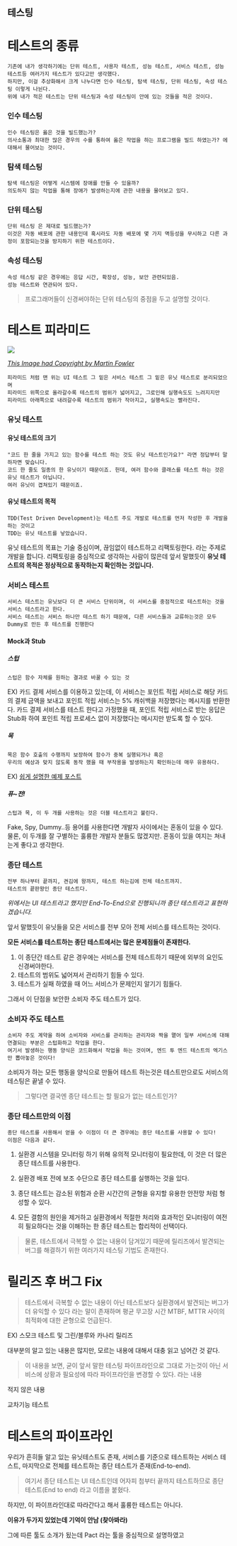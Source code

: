 테스팅
---------

테스트의 종류
==============

    기존에 내가 생각하기에는 단위 테스트, 사용자 테스트, 성능 테스트, 서비스 테스트, 성능 테스트등 여러가지 테스트가 있다고만 생각했다.
    하지만, 이걸 추상화해서 크게 나누다면 인수 테스팅, 탐색 테스팅, 단위 테스팅, 속성 테스팅 이렇게 나뉜다.
    위에 내가 적은 테스트는 단위 테스팅과 속성 테스팅이 안에 있는 것들을 적은 것이다.

### 인수 테스팅
    인수 테스팅은 옳은 것을 빌드했는가?
    의사소통과 최대한 많은 경우의 수를 통하여 옳은 작업을 하는 프로그램을 빌드 하였는가? 에 대해서 물어보는 것이다.

### 탐색 테스팅
    탐색 테스팅은 어떻게 시스템에 장애를 만들 수 있을까?
    의도하지 않는 작업을 통해 장애가 발생하는지에 관한 내용을 물어보고 있다.

### 단위 테스팅
    단위 테스팅 은 제대로 빌드했는가?
    이것은 자동 배포에 관한 내용인데 혹시라도 자동 배포에 몇 가지 멱등성을 무시하고 다른 과정이 포함되는것을 방지하기 위한 테스트이다.

### 속성 테스팅
    속성 테스팅 같은 경우에는 응답 시간, 확장성, 성능, 보안 관련되있음.
    성능 테스트와 연관되어 있다.

> 프로그래머들이 신경써야하는 단위 테스팅의 중점을 두고 설명할 것이다.

테스트 피라미드
===============
<img src="https://martinfowler.com/bliki/images/testPyramid/test-pyramid.png">

[_This Image had Copyright by Martin Fowler_](https://martinfowler.com/bliki/TestPyramid.html)

    피라미드 처럼 맨 위는 UI 테스트 그 밑은 서비스 테스트 그 밑은 유닛 테스트로 분리되었으며
    피라미드 위쪽으로 올라갈수록 테스트의 범위가 넓어지고, 그로인해 실행속도도 느려지지만
    피라미드 아래쪽으로 내려갈수록 테스트의 범위가 작아지고, 실행속도는 빨라진다.

### 유닛 테스트

#### 유닛 테스트의 크기

    "코드 한 줄을 가지고 있는 함수를 테스트 하는 것도 유닛 테스트인가요?" 라면 정답부터 말하자면 맞습니다.
    코드 한 줄도 일종의 한 유닛이기 때문이죠. 헌데, 여러 함수와 클래스를 테스트 하는 것은 유닛 테스트가 아닙니다.
    여러 유닛이 겹쳐있기 때문이죠.

#### 유닛 테스트의 목적

    TDD(Test Driven Development)는 테스트 주도 개발로 테스트를 먼저 작성한 후 개발을 하는 것이고
    TDD는 유닛 테스트를 낳았습니다.

유닛 테스트의 목표는 기술 중심이며, 끊임없이 테스트하고 리팩토링한다. 라는 주제로 개발을 합니다.
리팩토링을 중심적으로 생각하는 사람이 많은데 앞서 말했듯이 **유닛 테스트의 목적은 정상적으로 동작하는지 확인하는 것입니다.**


### 서비스 테스트

    서비스 테스트는 유닛보다 더 큰 서비스 단위이며, 이 서비스를 중점적으로 테스트하는 것을 서비스 테스트라고 한다.
    서비스 테스트는 서비스 하나만 테스트 하기 때문에, 다른 서비스들과 교류하는것은 모두 Dummy로 만든 후 테스트를 진행한다

#### Mock과 Stub

##### 스텁

    스텁은 함수 자체를 원하는 결과로 바꿀 수 있는 것

EX) 카드 결제 서비스를 이용하고 있는데, 이 서비스는 포인트 적립 서비스로 해당 카드의 결제 금액을 보내고 포인트 적립 서비스는 5% 캐쉬백을 저장했다는 메시지를 반환한다. 카드 결제 서비스를 테스트 한다고 가정했을 때, 포인트 적립 서비스로 받는 응답은 Stub화 하여 포인트 적립 프로세스 없이 저장했다는 메시지만 받도록 할 수 있다.

##### 목

    목은 함수 호출의 수행까지 보장하여 함수가 중복 실행되거나 혹은
    우리의 예상과 맞지 않도록 동작 했을 때 부작용을 발생하는지 확인하는데 매우 유용하다.

EX) [쉽게 설명한 예제 포스트](https://medium.com/@SlackBeck/mock-object%EB%9E%80-%EB%AC%B4%EC%97%87%EC%9D%B8%EA%B0%80-85159754b2ac)

##### 퓨~전!

    스텁과 목, 이 두 개를 사용하는 것은 더블 테스트라고 불린다.

Fake, Spy, Dummy..등 용어를 사용한다면 개발자 사이에서는 혼동이 있을 수 있다.
물론, 이 두개를 잘 구별하는 훌륭한 개발자 분들도 많겠지만. 혼동이 있을 여지는 쳐내는게 좋다고 생각한다.


### 종단 테스트

    전부 하나부터 끝까지, 켠김에 왕까지, 테스트 하는김에 전체 테스트까지.
    테스트의 끝판왕인 종단 테스트다.

_위에서는 UI 테스트라고 했지만 End-To-End으로 진행되니까 종단 테스트라고 표현하겠습니다._

앞서 말했듯이 유닛들을 모은 서비스를 전부 모아 전체 서비스를 테스트하는 것이다.

**모든 서비스를 테스트하는 종단 테스트에서는 많은 문제점들이 존재한다.**

1. 이 종단간 테스트 같은 경우에는 서비스를 전체 테스트하기 때문에 외부의 요인도 신경써야한다.
2. 테스트의 범위도 넓어져서 관리하기 힘들 수 있다.
3. 테스트가 실패 하였을 때 어느 서비스가 문제인지 알기기 힘들다.

그래서 이 단점을 보안한 소비자 주도 테스트가 있다.

### 소비자 주도 테스트

    소비자 주도 계약을 하여 소비자와 서비스를 관리하는 관리자와 짝을 맽어 일부 서비스에 대해 연결되는 부분은 스텁화하고 작업을 한다.
    여기서 발생하는 행동 양식은 코드화해서 작업을 하는 것이며, 엔드 투 엔드 테스트의 엑기스만 뽑아놓은 것이다!

소비자가 하는 모든 행동을 양식으로 만들어 테스트 하는것은 테스트만으로도 서비스의 테스팅은 끝낼 수 있다.

> 그렇다면 결국엔 종단 테스트는 할 필요가 없는 테스트인가?

### 종단 테스트만의 이점

    종단 테스트를 사용해서 얻을 수 이점이 더 큰 경우에는 종단 테스트를 사용할 수 있다!
    이점은 다음과 같다.

1. 실환경 시스템을 모니터링 하기 위해 유의적 모니터링이 필요한데, 이 것은 더 많은 종단 테스트를 사용한다.

2. 실환경 배포 전에 보조 수단으로 종단 테스트를 실행하는 것을 있다.

3. 종단 테스트는 감소된 위험과 순환 시간간의 균형을 유지할 유용한 안전망 처럼 형성할 수 있다.

4. 모든 결함의 원인을 제거하고 실환경에서 적절한 처리와 효과적인 모니터링이 여전히 필요하다는 것을 이해하는 한 종단 테스트는 합리적이 선택이다.

> 물론, 테스트에서 극복할 수 없는 내용이 담겨있기 때문에 릴리즈에서 발견되는 버그를 해결하기 위한 여러가지 테스팅 기법도 존재한다.

릴리즈 후 버그 Fix
===================

> 테스트에서 극복할 수 없는 내용이 아닌 테스트보다 실환경에서 발견되는 버그가 더 유익할 수 있다 라는 말이 존재하며 평균 무고장 시간 MTBF, MTTR 사이의 최적화에 대한 균형으로 언급된다.

EX) 스모크 테스트 및 그린/블루와 카나리 릴리즈

대부분의 알고 있는 내용은 많지만, 모르는 내용에 대해서 대충 읽고 넘어간 것 같다.


> 이 내용을 보면, 굳이 앞서 말한 테스팅 파이프라인으로 그대로 가는것이 아닌 서비스에 상황과 필요성에 따라 파이프라인을 변경할 수 있다. 라는 내용

적지 않은 내용

교차기능 테스트

테스트의 파이프라인
===================

우리가 흔히들 알고 있는 유닛테스트도 존재, 서비스를 기준으로 테스트하는 서비스 테스트, 마지막으로 전체를 테스트하는 종단 테스트가 존재(End-to-end).
> 여기서 종단 테스트는 UI 테스트인데 어자피 첨부터 끝까지 테스트하므로 종단 테스트(End to end) 라고 이름을 붙혔다.


하지만, 이 파이프라인대로 따라간다고 해서 훌륭한 테스트는 아니다.

**이유가 두가지 있었는데 기억이 안남 (찾아봐라)**

그에 따른 툴도 소개가 됬는데 Pact 라는 툴을 중심적으로 설명하였고

